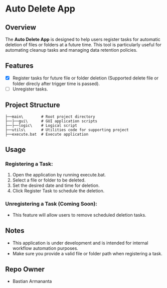 # Auto Delete App

## Overview
The **Auto Delete App** is designed to help users register tasks for automatic deletion of files or folders at a future time. This tool is particularly useful for automating cleanup tasks and managing data retention policies.

## Features
- [x] Register tasks for future file or folder deletion (Supported delete file or folder direcly after trigger time is passed).
- [ ] Unregister tasks.

## Project Structure
```
├──main\        # Root project directory
├──├──gui\      # GUI application scripts
├──├──logic\    # Logical script
├──utils\       # Utilities code for supporting project
├──execute.bat  # Execute application
```

## Usage
### Registering a Task:
1. Open the application by running execute.bat.
2. Select a file or folder to be deleted.
3. Set the desired date and time for deletion.
4. Click Register Task to schedule the deletion.

### Unregistering a Task (Coming Soon):
- This feature will allow users to remove scheduled deletion tasks.

## Notes
- This application is under development and is intended for internal workflow automation purposes.
- Make sure you provide a valid file or folder path when registering a task.

## Repo Owner
* Bastian Armananta
